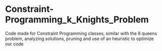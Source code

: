 # Constraint-Programming_k_Knights_Problem
Code made for Constraint Programming classes, similar with the 8 queens problem, analyzing solutions, pruning and use of an heuristic to optimize our code
